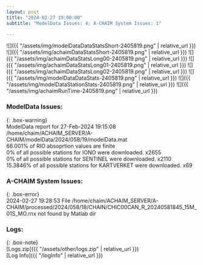 ```yaml
---
layout: post
title: "2024-02-27 19:00:00"
subtitle: "ModelData Issues: 4; A-CHAIM System Issues: 1"

---
```


![]({{ "/assets/img/modelDataDataStatsShort-2405819.png" | relative_url }})
![]({{ "/assets/img/achaimDataStatsShort-2405819.png" | relative_url }})
![]({{ "/assets/img/achaimDataStatsLong00-2405819.png" | relative_url }})
![]({{ "/assets/img/achaimDataStatsLong01-2405819.png" | relative_url }})
![]({{ "/assets/img/achaimDataStatsLong02-2405819.png" | relative_url }})
![]({{ "/assets/img/modelDataDataStats-2405819.png" | relative_url }})
![]({{ "/assets/img/modelDataStationStats-2405819.png" | relative_url }})
![]({{ "/assets/img/achaimRunTime-2405819.png" | relative_url }})


### ModelData Issues:  
  
{: .box-warning}  
 ModelData report for 27-Feb-2024 19:15:08   
 /home/chaim/ACHAIM_SERVER/A-CHAIM/modelData/2024/058/19/modelData.mat   
 66.001% of RIO absoprtion values are finite   
 0% of all possible stations for IONO were downloaded. x2655   
 0% of all possible stations for SENTINEL were downloaded. x2110   
 15.3846% of all possible stations for KARTVERKET were downloaded. x69   
  
### A-CHAIM System Issues:  
  
{: .box-error}  
2024-02-27 19:28:53 File /home/chaim/ACHAIM_SERVER/A-CHAIM/processed/2024/058/18/CHAIN/CHIC00CAN_R_20240581845_15M_01S_MO.rnx not found by Matlab dir  

### Logs:  
  
{: .box-note}  
[Logs.zip]({{ "/assets/other/logs.zip" | relative_url }})  
[Log Info]({{ "/logInfo" | relative_url }})  
